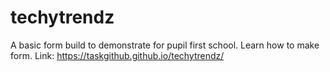 # techytrendz
A basic form build to demonstrate for pupil first school. Learn how to make form. Link: https://taskgithub.github.io/techytrendz/
